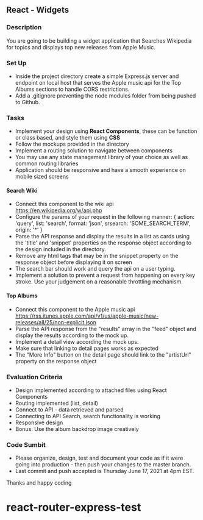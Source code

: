 ## React - Widgets

### Description

You are going to be building a widget application that Searches Wikipedia for topics and displays top new releases from Apple Music.

### Set Up

- Inside the project directory create a simple Express.js server and endpoint on local host that serves the Apple music api for the Top Albums sections to handle CORS restrictions.
- Add a .gitignore preventing the node modules folder from being pushed to Github.

### Tasks

-  Implement your design using **React Components**, these can be function or class based, and style them using **CSS**
-  Follow the mockups provided in the directory
-  Implement a routing solution to navigate between components
-  You may use any state management library of your choice as well as common routing libraries
-  Application should be responsive and have a smooth experience on mobile sized screens


#### Search Wiki

-  Connect this component to the wiki api https://en.wikipedia.org/w/api.php 
-  Configure the params of your request in the following manner:
   { action: 'query', list: 'search', format: 'json', srsearch: 'SOME_SEARCH_TERM', origin: '*' }
-  Parse the API response and display the results in a list as cards using the 'title' and 'snippet' properties on the response object according to the design          included in the directory.  
-  Remove any html tags that may be in the snippet property on the response object before displaying it on screen
-  The search bar should work and query the api on a user typing.
-  Implement a solution to prevent a request from happening on every key stroke. Use your judgement on a reasonable throttling mechanism.


#### Top Albums

-  Connect this component to the Apple music api https://rss.itunes.apple.com/api/v1/us/apple-music/new-releases/all/25/non-explicit.json
-  Parse the API response from the "results" array in the "feed" object and display the results according to the mock up.
-  Implement a detail view according the mock ups.
-  Make sure that linking to detail pages works as expected
-  The "More Info" button on the detail page should link to the "artistUrl" property on the response object


### Evaluation Criteria

-   Design implemented according to attached files using React Components
-   Routing implemented (list, detail)
-   Connect to API - data retrieved and parsed
-   Connecting to API Search, search functionality is working
-   Responsive design
-   Bonus: Use the album backdrop image creatively

### Code Sumbit

-  Please organize, design, test and document your code as if it were going into production - then push your changes to the master branch.
-  Last commit and push accepted is Thursday June 17, 2021 at 4pm EST.

Thanks and happy coding
# react-router-express-test

